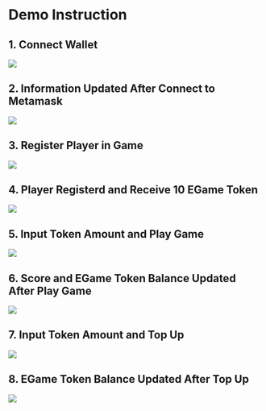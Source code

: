 # Demo Instruction

## 1. Connect Wallet
![](https://i.imgur.com/8FffTpj.png)

## 2. Information Updated After Connect to Metamask
![](https://i.imgur.com/IOcQP7e.png)

## 3. Register Player in Game
![](https://i.imgur.com/NJHbT8m.png)

## 4. Player Registerd and Receive 10 EGame Token
![](https://i.imgur.com/uv1OwkL.png)

## 5. Input Token Amount and Play Game
![](https://i.imgur.com/LxemBr2.png)

## 6. Score and EGame Token Balance Updated After Play Game
![](https://i.imgur.com/vE33pvb.png)

## 7. Input Token Amount and Top Up
![](https://i.imgur.com/AQBJPxv.png)

## 8. EGame Token Balance Updated After Top Up
![](https://i.imgur.com/fpqEuzT.png)
